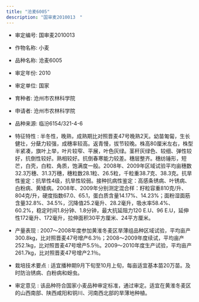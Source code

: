 ```yaml
---
title: "沧麦6005"
description: "国审麦2010013　"
---
```

* 审定编号:  国审麦2010013　

*  作物名称:  小麦

*  品种名称:  沧麦6005

*  审定年份:  2010

*  审定单位:  国家

* 育种者:  沧州市农林科学院

*  申请者:  沧州市农林科学院

*  品种来源:  临汾6154/321-4-6

*  特征特性 : 
半冬性，晚熟，成熟期比对照晋麦47号晚熟2天。幼苗匍匐，生长健壮，分蘖力较强，成穗率较高。返青慢，拔节较晚。株高80厘米左右，株型半紧凑，旗叶上举，叶片较窄、平展，叶色灰绿。茎秆灰绿色、较细、弹性较好，抗倒性较好。熟相较好。抗倒春寒能力较差。穗层整齐。穗纺锤形，短芒，白壳，白粒、角质，饱满度一般。2008年、2009年区域试验平均亩穗数32.3万穗、31.3万穗，穗粒数28.1粒、26.5粒，千粒重38.7克、38.3克。抗旱性鉴定：抗旱性4级，抗旱性较弱。接种抗病性鉴定：高感条锈病、叶锈病、白粉病、黄矮病。2008年、2009年分别测定混合样：籽粒容重810克/升、804克/升，硬度指数67.0、65.1，蛋白质含量14.17%、14.23%；面粉湿面筋含量32.8%、34.5%，沉降值25.2毫升、28.2毫升，吸水率58.4%、60.2%，稳定时间1.8分钟、1.8分钟，最大抗延阻力120 E.U、96 E.U，延伸性172毫升、172毫升，拉伸面积30平方厘米、24平方厘米。
 
*  产量表现 : 
2007～2008年度参加黄淮冬麦区旱薄组品种区域试验，平均亩产300.8kg，比对照晋麦47号增产6.3％；2008～2009年度续试，平均亩产252.1kg，比对照晋麦47号增产5.5％。2009～2010年度生产试验，平均亩产261.7kg，比对照晋麦47号增产2.1％。

*  栽培技术要点 : 
适宜播种期9月下旬至10月上旬，每亩适宜基本苗20万苗。及时防治锈病、白粉病和蚜虫。

*  审定意见 : 
该品种符合国家小麦品种审定标准，通过审定。适宜在黄淮冬麦区的山西南部、陕西咸阳和铜川、河南西北部的旱薄地种植。
